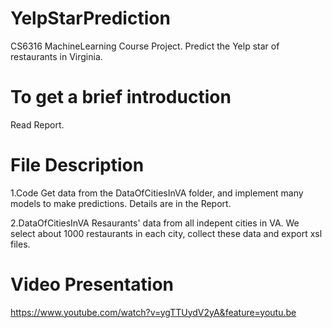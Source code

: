 # YelpStarPrediction
CS6316 MachineLearning Course Project. Predict the Yelp star of restaurants in Virginia. 

# To get a brief introduction
Read Report. 

# File Description
1.Code 
Get data from the DataOfCitiesInVA folder, and implement many models to make predictions.
Details are in the Report.

2.DataOfCitiesInVA
Resaurants' data from all indepent cities in VA. We select about 1000 restaurants in each city, collect these data and export xsl files.

# Video Presentation
https://www.youtube.com/watch?v=ygTTUydV2yA&feature=youtu.be